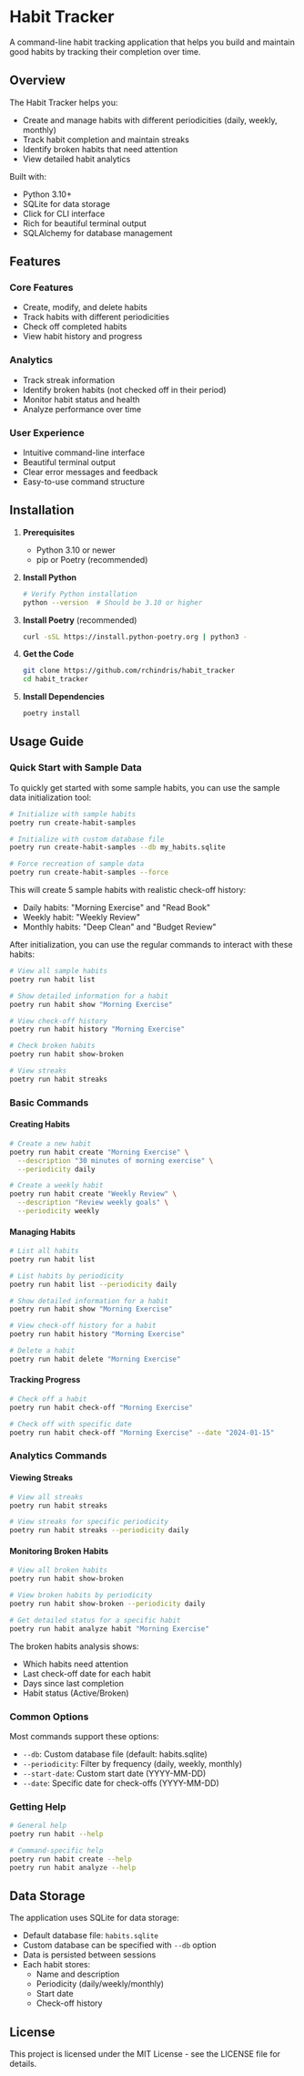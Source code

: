# Habit Tracker

A command-line habit tracking application that helps you build and maintain good habits by tracking their completion over time.

## Overview

The Habit Tracker helps you:
- Create and manage habits with different periodicities (daily, weekly, monthly)
- Track habit completion and maintain streaks
- Identify broken habits that need attention
- View detailed habit analytics

Built with:
- Python 3.10+
- SQLite for data storage
- Click for CLI interface
- Rich for beautiful terminal output
- SQLAlchemy for database management

## Features

### Core Features
- Create, modify, and delete habits
- Track habits with different periodicities
- Check off completed habits
- View habit history and progress

### Analytics
- Track streak information
- Identify broken habits (not checked off in their period)
- Monitor habit status and health
- Analyze performance over time

### User Experience
- Intuitive command-line interface
- Beautiful terminal output
- Clear error messages and feedback
- Easy-to-use command structure

## Installation

1. **Prerequisites**
   - Python 3.10 or newer
   - pip or Poetry (recommended)

2. **Install Python**
   ```bash
   # Verify Python installation
   python --version  # Should be 3.10 or higher
   ```

3. **Install Poetry** (recommended)
   ```bash
   curl -sSL https://install.python-poetry.org | python3 -
   ```

4. **Get the Code**
   ```bash
   git clone https://github.com/rchindris/habit_tracker
   cd habit_tracker
   ```

5. **Install Dependencies**
   ```bash
   poetry install
   ```

## Usage Guide

### Quick Start with Sample Data

To quickly get started with some sample habits, you can use the sample data initialization tool:

```bash
# Initialize with sample habits
poetry run create-habit-samples

# Initialize with custom database file
poetry run create-habit-samples --db my_habits.sqlite

# Force recreation of sample data
poetry run create-habit-samples --force
```

This will create 5 sample habits with realistic check-off history:
- Daily habits: "Morning Exercise" and "Read Book"
- Weekly habit: "Weekly Review"
- Monthly habits: "Deep Clean" and "Budget Review"

After initialization, you can use the regular commands to interact with these habits:
```bash
# View all sample habits
poetry run habit list

# Show detailed information for a habit
poetry run habit show "Morning Exercise"

# View check-off history
poetry run habit history "Morning Exercise"

# Check broken habits
poetry run habit show-broken

# View streaks
poetry run habit streaks
```

### Basic Commands

#### Creating Habits
```bash
# Create a new habit
poetry run habit create "Morning Exercise" \
  --description "30 minutes of morning exercise" \
  --periodicity daily

# Create a weekly habit
poetry run habit create "Weekly Review" \
  --description "Review weekly goals" \
  --periodicity weekly
```

#### Managing Habits
```bash
# List all habits
poetry run habit list

# List habits by periodicity
poetry run habit list --periodicity daily

# Show detailed information for a habit
poetry run habit show "Morning Exercise"

# View check-off history for a habit
poetry run habit history "Morning Exercise"

# Delete a habit
poetry run habit delete "Morning Exercise"
```

#### Tracking Progress
```bash
# Check off a habit
poetry run habit check-off "Morning Exercise"

# Check off with specific date
poetry run habit check-off "Morning Exercise" --date "2024-01-15"
```

### Analytics Commands

#### Viewing Streaks
```bash
# View all streaks
poetry run habit streaks

# View streaks for specific periodicity
poetry run habit streaks --periodicity daily
```

#### Monitoring Broken Habits
```bash
# View all broken habits
poetry run habit show-broken

# View broken habits by periodicity
poetry run habit show-broken --periodicity daily

# Get detailed status for a specific habit
poetry run habit analyze habit "Morning Exercise"
```

The broken habits analysis shows:
- Which habits need attention
- Last check-off date for each habit
- Days since last completion
- Habit status (Active/Broken)

### Common Options

Most commands support these options:
- `--db`: Custom database file (default: habits.sqlite)
- `--periodicity`: Filter by frequency (daily, weekly, monthly)
- `--start-date`: Custom start date (YYYY-MM-DD)
- `--date`: Specific date for check-offs (YYYY-MM-DD)

### Getting Help

```bash
# General help
poetry run habit --help

# Command-specific help
poetry run habit create --help
poetry run habit analyze --help
```

## Data Storage

The application uses SQLite for data storage:
- Default database file: `habits.sqlite`
- Custom database can be specified with `--db` option
- Data is persisted between sessions
- Each habit stores:
  - Name and description
  - Periodicity (daily/weekly/monthly)
  - Start date
  - Check-off history

## License

This project is licensed under the MIT License - see the LICENSE file for details.
